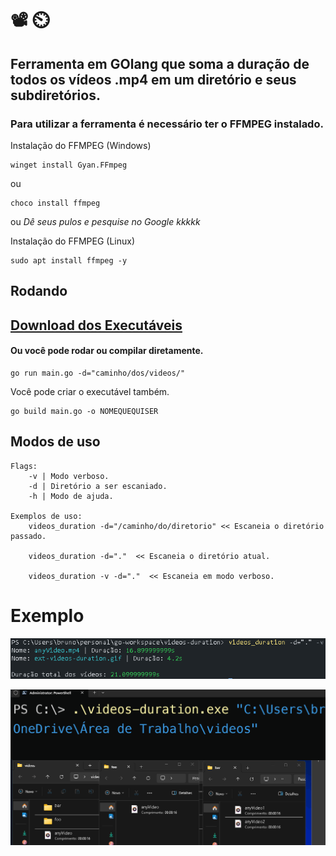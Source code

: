 # 📽️ ⏲️

## Ferramenta em GOlang que soma a duração de todos os vídeos .mp4 em um diretório e seus subdiretórios.

### Para utilizar a ferramenta é necessário ter o FFMPEG instalado.

Instalação do FFMPEG (Windows)
```
winget install Gyan.FFmpeg
```
ou
```
choco install ffmpeg
```
ou *Dê seus pulos e pesquise no Google kkkkk*

Instalação do FFMPEG (Linux)
```
sudo apt install ffmpeg -y
```

## Rodando

## [Download dos Executáveis](https://github.com/Brunoquindeler/videos-duration/releases/tag/v1.0.0)

#### Ou você pode rodar ou compilar diretamente.

```
go run main.go -d="caminho/dos/videos/"
```

Você pode criar o executável também.
```
go build main.go -o NOMEQUEQUISER
```

## Modos de uso
```
Flags:
	-v | Modo verboso.
	-d | Diretório a ser escaniado.
	-h | Modo de ajuda.

Exemplos de uso:
	videos_duration -d="/caminho/do/diretorio" << Escaneia o diretório passado.

	videos_duration -d="."  << Escaneia o diretório atual.

	videos_duration -v -d="."  << Escaneia em modo verboso.
```

# Exemplo

![Exemplo de modo verboso](./assets/use-example.png)

![Video de exemplo](./assets/ext-videos-duration.gif)